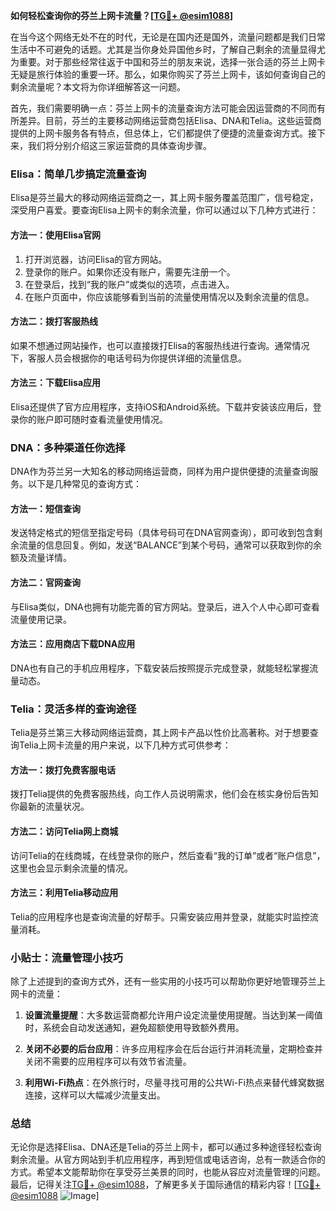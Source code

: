 **如何轻松查询你的芬兰上网卡流量？[[TG💪+ @esim1088](https://t.me/s/esim1088)]**

在当今这个网络无处不在的时代，无论是在国内还是国外，流量问题都是我们日常生活中不可避免的话题。尤其是当你身处异国他乡时，了解自己剩余的流量显得尤为重要。对于那些经常往返于中国和芬兰的朋友来说，选择一张合适的芬兰上网卡无疑是旅行体验的重要一环。那么，如果你购买了芬兰上网卡，该如何查询自己的剩余流量呢？本文将为你详细解答这一问题。

首先，我们需要明确一点：芬兰上网卡的流量查询方法可能会因运营商的不同而有所差异。目前，芬兰的主要移动网络运营商包括Elisa、DNA和Telia。这些运营商提供的上网卡服务各有特点，但总体上，它们都提供了便捷的流量查询方式。接下来，我们将分别介绍这三家运营商的具体查询步骤。

### Elisa：简单几步搞定流量查询

Elisa是芬兰最大的移动网络运营商之一，其上网卡服务覆盖范围广，信号稳定，深受用户喜爱。要查询Elisa上网卡的剩余流量，你可以通过以下几种方式进行：

#### 方法一：使用Elisa官网
1. 打开浏览器，访问Elisa的官方网站。
2. 登录你的账户。如果你还没有账户，需要先注册一个。
3. 在登录后，找到“我的账户”或类似的选项，点击进入。
4. 在账户页面中，你应该能够看到当前的流量使用情况以及剩余流量的信息。

#### 方法二：拨打客服热线
如果不想通过网站操作，也可以直接拨打Elisa的客服热线进行查询。通常情况下，客服人员会根据你的电话号码为你提供详细的流量信息。

#### 方法三：下载Elisa应用
Elisa还提供了官方应用程序，支持iOS和Android系统。下载并安装该应用后，登录你的账户即可随时查看流量使用情况。

### DNA：多种渠道任你选择

DNA作为芬兰另一大知名的移动网络运营商，同样为用户提供便捷的流量查询服务。以下是几种常见的查询方式：

#### 方法一：短信查询
发送特定格式的短信至指定号码（具体号码可在DNA官网查询），即可收到包含剩余流量的信息回复。例如，发送“BALANCE”到某个号码，通常可以获取到你的余额及流量详情。

#### 方法二：官网查询
与Elisa类似，DNA也拥有功能完善的官方网站。登录后，进入个人中心即可查看流量使用记录。

#### 方法三：应用商店下载DNA应用
DNA也有自己的手机应用程序，下载安装后按照提示完成登录，就能轻松掌握流量动态。

### Telia：灵活多样的查询途径

Telia是芬兰第三大移动网络运营商，其上网卡产品以性价比高著称。对于想要查询Telia上网卡流量的用户来说，以下几种方式可供参考：

#### 方法一：拨打免费客服电话
拨打Telia提供的免费客服热线，向工作人员说明需求，他们会在核实身份后告知你最新的流量状况。

#### 方法二：访问Telia网上商城
访问Telia的在线商城，在线登录你的账户，然后查看“我的订单”或者“账户信息”，这里也会显示剩余流量的情况。

#### 方法三：利用Telia移动应用
Telia的应用程序也是查询流量的好帮手。只需安装应用并登录，就能实时监控流量消耗。

### 小贴士：流量管理小技巧

除了上述提到的查询方式外，还有一些实用的小技巧可以帮助你更好地管理芬兰上网卡的流量：

1. **设置流量提醒**：大多数运营商都允许用户设定流量使用提醒。当达到某一阈值时，系统会自动发送通知，避免超额使用导致额外费用。
   
2. **关闭不必要的后台应用**：许多应用程序会在后台运行并消耗流量，定期检查并关闭不需要的应用程序可以有效节省流量。

3. **利用Wi-Fi热点**：在外旅行时，尽量寻找可用的公共Wi-Fi热点来替代蜂窝数据连接，这样可以大幅减少流量支出。

### 总结

无论你是选择Elisa、DNA还是Telia的芬兰上网卡，都可以通过多种途径轻松查询剩余流量。从官方网站到手机应用程序，再到短信或电话咨询，总有一款适合你的方式。希望本文能帮助你在享受芬兰美景的同时，也能从容应对流量管理的问题。最后，记得关注[TG💪+ @esim1088](https://t.me/s/esim1088)，了解更多关于国际通信的精彩内容！[[TG💪+ @esim1088](https://t.me/s/esim1088) ![Image](https://i.postimg.cc/4NQfJmqS/Snipaste-2025-05-13-00-14-12.png)]